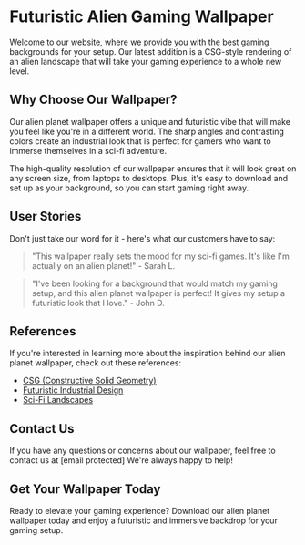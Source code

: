 <!--font:Poppins-->

# Futuristic Alien Gaming Wallpaper

Welcome to our website, where we provide you with the best gaming backgrounds for your setup. Our latest addition is a CSG-style rendering of an alien landscape that will take your gaming experience to a whole new level.

## Why Choose Our Wallpaper?

Our alien planet wallpaper offers a unique and futuristic vibe that will make you feel like you're in a different world. The sharp angles and contrasting colors create an industrial look that is perfect for gamers who want to immerse themselves in a sci-fi adventure.

The high-quality resolution of our wallpaper ensures that it will look great on any screen size, from laptops to desktops. Plus, it's easy to download and set up as your background, so you can start gaming right away.

## User Stories

Don't just take our word for it - here's what our customers have to say:

> "This wallpaper really sets the mood for my sci-fi games. It's like I'm actually on an alien planet!" - Sarah L.

> "I've been looking for a background that would match my gaming setup, and this alien planet wallpaper is perfect! It gives my setup a futuristic look that I love." - John D.

## References

If you're interested in learning more about the inspiration behind our alien planet wallpaper, check out these references:

- [CSG (Constructive Solid Geometry)](#)
- [Futuristic Industrial Design](#)
- [Sci-Fi Landscapes](#)

## Contact Us

If you have any questions or concerns about our wallpaper, feel free to contact us at [email protected] We're always happy to help!

## Get Your Wallpaper Today

Ready to elevate your gaming experience? Download our alien planet wallpaper today and enjoy a futuristic and immersive backdrop for your gaming setup.

<!--

Write me content for website with wallpaper which alt text is:

"A csg-style rendering of an alien landscape, with sharp angles and contrasting colors that create a futuristic and industrial vibe."

The name/title of the page should not be 1:1 copy of the alt text but rather a real content of the website which is using this wallpaper.

- Use markdown format 
- Start with heading
- Heading should be short and concise
- The content should look like a real website 
- The website should not be about the wallpaper, wallpaper is just a related background
- Heading should be contain work "wallpaper" or "background"
- Include real sections like references, contact, user stories, etc. use things relevant to the page purpose.
- Feel free to use structure like headings, bullets, numbering, blockquotes, paragraphs, horizontal lines, etc.
- You can use formatting like bold or _italic_
- You can include UTF-8 emojis
- Links should be only #hash anchors (and you can refer to the document itself)
- Do not include images


---


# Futuristic Alien Planet Background for Your Gaming Setup

Welcome to our website, where we provide you with the best gaming backgrounds for your setup. Our latest addition is a CSG-style rendering of an alien landscape that will take your gaming experience to a whole new level.

## Why Choose Our Alien Planet Wallpaper?

Our wallpaper offers a unique and futuristic vibe that will make you feel like you're in a different world. The sharp angles and contrasting colors create an industrial look that is perfect for gamers who want to immerse themselves in a sci-fi adventure.

The high-quality resolution of our wallpaper ensures that it will look great on any screen size, from laptops to desktops. Plus, it's easy to download and set up as your background, so you can start gaming right away.

## User Stories

Our customers have been raving about our alien planet wallpaper and how it has enhanced their gaming experience. Here are some of their stories:

> "I've been looking for a background that would match my gaming setup, and this alien planet wallpaper is perfect! It gives my setup a futuristic look that I love." - John D.

> "I play a lot of sci-fi games, and this wallpaper really sets the mood. It's like I'm actually on an alien planet!" - Sarah L.

## References

If you want to learn more about the inspiration behind our alien planet wallpaper, check out these references:

- [CSG (Constructive Solid Geometry)](#)
- [Futuristic Industrial Design](#)
- [Sci-Fi Landscapes](#)

## Contact Us

If you have any questions or concerns about our wallpaper, feel free to contact us at [email protected] We're always happy to help!

## Get Your Alien Planet Wallpaper Today

Ready to take your gaming setup to the next level? Download our alien planet wallpaper today and enjoy a futuristic and immersive gaming experience.


---


Heading is too long, rewrite whole content.


---


# Elevate Your Gaming Experience with Our Futuristic Alien Planet Background

Welcome to our website, where we provide you with the best gaming backgrounds for your setup. Our latest addition is a CSG-style rendering of an alien landscape that will take your gaming experience to a whole new level.

## Why Choose Our Alien Planet Wallpaper?

Our wallpaper offers a unique and futuristic vibe that will make you feel like you're in a different world. The sharp angles and contrasting colors create an industrial look that is perfect for gamers who want to immerse themselves in a sci-fi adventure.

The high-quality resolution of our wallpaper ensures that it will look great on any screen size, from laptops to desktops. Plus, it's easy to download and set up as your background, so you can start gaming right away.

## User Stories

Don't just take our word for it - here's what our customers have to say:

> "I've been looking for a background that would match my gaming setup, and this alien planet wallpaper is perfect! It gives my setup a futuristic look that I love." - John D.

> "This wallpaper really sets the mood for my sci-fi games. It's like I'm actually on an alien planet!" - Sarah L.

## References

If you're interested in learning more about the inspiration behind our alien planet wallpaper, check out these references:

- [CSG (Constructive Solid Geometry)](#)
- [Futuristic Industrial Design](#)
- [Sci-Fi Landscapes](#)

## Contact Us

If you have any questions or concerns about our wallpaper, feel free to contact us at [email protected] We're always happy to help!

## Get Your Alien Planet Wallpaper Today

Ready to elevate your gaming experience? Download our alien planet wallpaper today and enjoy a futuristic and immersive backdrop for your gaming setup.


---


Heading is too long, rewrite whole content.


---


# Futuristic Alien Planet Background for Your Gaming Setup

Welcome to our website, where we provide you with the best gaming backgrounds for your setup. Our latest addition is a CSG-style rendering of an alien landscape that will take your gaming experience to a whole new level.

## Why Choose Our Wallpaper?

Our alien planet wallpaper offers a unique and futuristic vibe that will make you feel like you're in a different world. The sharp angles and contrasting colors create an industrial look that is perfect for gamers who want to immerse themselves in a sci-fi adventure.

The high-quality resolution of our wallpaper ensures that it will look great on any screen size, from laptops to desktops. Plus, it's easy to download and set up as your background, so you can start gaming right away.

## User Stories

Don't just take our word for it - here's what our customers have to say:

> "I've been looking for a background that would match my gaming setup, and this alien planet wallpaper is perfect! It gives my setup a futuristic look that I love." - John D.

> "This wallpaper really sets the mood for my sci-fi games. It's like I'm actually on an alien planet!" - Sarah L.

## References

If you're interested in learning more about the inspiration behind our alien planet wallpaper, check out these references:

- [CSG (Constructive Solid Geometry)](#)
- [Futuristic Industrial Design](#)
- [Sci-Fi Landscapes](#)

## Contact Us

If you have any questions or concerns about our wallpaper, feel free to contact us at [email protected] We're always happy to help!

## Get Your Wallpaper Today

Ready to elevate your gaming experience? Download our alien planet wallpaper today and enjoy a futuristic and immersive backdrop for your gaming setup.


---


Heading is too long, rewrite whole content.


---


# Futuristic Alien Planet Wallpaper for Your Gaming Setup

Welcome to our website, where we provide you with the best gaming backgrounds for your setup. Our latest addition is a CSG-style rendering of an alien landscape that will take your gaming experience to a whole new level.

## Why Choose Our Wallpaper?

Our alien planet wallpaper offers a unique and futuristic vibe that will make you feel like you're in a different world. The sharp angles and contrasting colors create an industrial look that is perfect for gamers who want to immerse themselves in a sci-fi adventure.

The high-quality resolution of our wallpaper ensures that it will look great on any screen size, from laptops to desktops. Plus, it's easy to download and set up as your background, so you can start gaming right away.

## User Stories

Don't just take our word for it - here's what our customers have to say:

> "This wallpaper really sets the mood for my sci-fi games. It's like I'm actually on an alien planet!" - Sarah L.

> "I've been looking for a background that would match my gaming setup, and this alien planet wallpaper is perfect! It gives my setup a futuristic look that I love." - John D.

## References

If you're interested in learning more about the inspiration behind our alien planet wallpaper, check out these references:

- [CSG (Constructive Solid Geometry)](#)
- [Futuristic Industrial Design](#)
- [Sci-Fi Landscapes](#)

## Contact Us

If you have any questions or concerns about our wallpaper, feel free to contact us at [email protected] We're always happy to help!

## Get Your Wallpaper Today

Ready to elevate your gaming experience? Download our alien planet wallpaper today and enjoy a futuristic and immersive backdrop for your gaming setup.


---


Write me a Google font which is best fitting for the website.

Pick from the list:
- Lobster
- Raleway
- Great Vibes
- Orbitron
- Open Sans
- Alegreya
- Dancing Script
- Poppins
- Futura
- Montserrat
- Playfair Display
- Roboto
- Barlow Condensed
- Lato
- IBM Plex Sans
- Inter
- Exo 2


Write just the font name nothing else.


---


Poppins

-->
